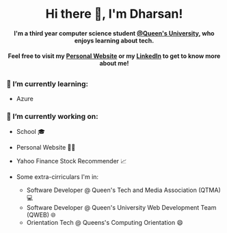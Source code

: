 # <h1 align="center">Hi there 👋, I'm Dharsan!</h1>

#### <p align="center">I'm a third year computer science student [@Queen's University](https://www.cs.queensu.ca/), who enjoys learning about tech.</p>
#### <p align="center">Feel free to visit my [Personal Website](https://dharsanr.com/) or my [LinkedIn](https://www.linkedin.com/in/dharsanravi/) to get to know more about me!
</p>

##

### <p>🌱 I’m currently learning:</p>
* Azure

### <p> 🔭 I’m currently working on:</p>
* School 🎓
* Personal Website 👨‍💻
* Yahoo Finance Stock Recommender 📈

* Some extra-cirriculars I'm in:
  * Software Developer @ Queen's Tech and Media Association (QTMA) 💻
  * Software Developer @ Queen's University Web Development Team (QWEB) 🌐
  * Orientation Tech @ Queens's Computing Orientation 😄 

<!-- Use for later commits
- 😄 Pronouns: ...
- ⚡ Fun fact: ...
-->
